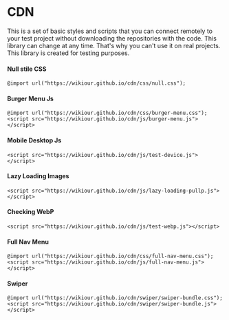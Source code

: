 # CDN

This is a set of basic styles and scripts that you can connect remotely to your test project without downloading the repositories with the code. This library can change at any time. That's why you can't use it on real projects. This library is created for testing purposes.

#### Null stile CSS
```
@import url("https://wikiour.github.io/cdn/css/null.css");
```

#### Burger Menu Js
```
@import url("https://wikiour.github.io/cdn/css/burger-menu.css");
<script src="https://wikiour.github.io/cdn/js/burger-menu.js"></script>
```

#### Mobile Desktop Js
```
<script src="https://wikiour.github.io/cdn/js/test-device.js"></script>
```

#### Lazy Loading Images
```
<script src="https://wikiour.github.io/cdn/js/lazy-loading-pullp.js"></script>
```

#### Checking WebP
```
<script src="https://wikiour.github.io/cdn/js/test-webp.js"></script>
```

#### Full Nav Menu
```
@import url("https://wikiour.github.io/cdn/css/full-nav-menu.css");
<script src="https://wikiour.github.io/cdn/js/full-nav-menu.js"></script>
```

#### Swiper
```
@import url("https://wikiour.github.io/cdn/swiper/swiper-bundle.css");
<script src="https://wikiour.github.io/cdn/swiper/swiper-bundle.js"></script>
```
